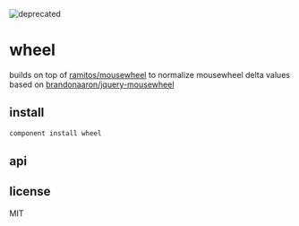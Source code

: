 ![deprecated](https://img.shields.io/badge/status-deprecated-red.svg?style=plastic)

# wheel

builds on  top of [ramitos/mousewheel](https://github.com/ramitos/mousewheel) to normalize mousewheel delta values based on [brandonaaron/jquery-mousewheel](https://github.com/brandonaaron/jquery-mousewheel)

## install

```bash
component install wheel
```

## api

## license

MIT
